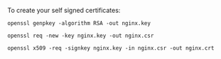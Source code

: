 To create your self signed certificates:

```openssl genpkey -algorithm RSA -out nginx.key```

```openssl req -new -key nginx.key -out nginx.csr```

```openssl x509 -req -signkey nginx.key -in nginx.csr -out nginx.crt```
